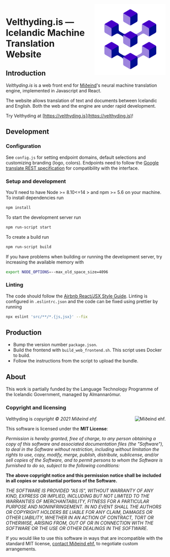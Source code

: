 <img src="src/velthyding_logo.png" align="right" width="224" height="224" style="margin-left:20px;">

# Velthyding.is — Icelandic Machine Translation Website

## Introduction

*Velthyding.is* is a web front end for [Miðeind](https://miðeind.is)'s neural machine
translation engine, implemented in Javascript and React.

The website allows translation of text and documents between Icelandic and English.
Both the web and the engine are under rapid development.

Try Velthyding at [https://velthyding.is](https://velthyding.is)!

## Development

### Configuration

See `config.js` for setting endpoint domains, default selections and customizing branding (logo, colors). Endpoints need to follow the [Google translate REST specification](https://cloud.google.com/translate/docs/reference/rest) for compatibility with the interface.

### Setup and development

You’ll need to have Node >= 8.10<=14 > and npm >= 5.6 on your machine. To install dependencies run

```bash
npm install
```

To start the development server run

```bash
npm run-script start
```

To create a build run

```bash
npm run-script build
```

If you have problems when building or running the development server, try increasing the available memory with

```bash
export NODE_OPTIONS=--max_old_space_size=4096
```

### Linting

The code should follow the [Airbnb React/JSX Style Guide](https://github.com/airbnb/javascript/tree/master/react).
Linting is configured in `.eslintrc.json` and the code can be fixed using prettier by running

```bash
npx eslint 'src/**/*.{js,jsx}' --fix
```

## Production

- Bump the version number `package.json`.
- Build the frontend with `build_web_frontend.sh`. This script uses Docker to build.
- Follow the instructions from the script to upload the bundle.

## About

This work is partially funded by the Language Technology Programme of the Icelandic Government, managed by Almannarómur.

### Copyright and licensing

<img src="https://github.com/mideind/GreynirPackage/blob/master/doc/_static/MideindLogoVert100.png?raw=true" align="right" style="margin-left:20px;" alt="Miðeind ehf.">

Velthyding is *copyright © 2021 Miðeind ehf.*

This software is licensed under the **MIT License**:

*Permission is hereby granted, free of charge, to any person*
*obtaining a copy of this software and associated documentation*
*files (the "Software"), to deal in the Software without restriction,*
*including without limitation the rights to use, copy, modify, merge,*
*publish, distribute, sublicense, and/or sell copies of the Software,*
*and to permit persons to whom the Software is furnished to do so,*
*subject to the following conditions:*

**The above copyright notice and this permission notice shall be**
**included in all copies or substantial portions of the Software.**

*THE SOFTWARE IS PROVIDED "AS IS", WITHOUT WARRANTY OF ANY KIND,*
*EXPRESS OR IMPLIED, INCLUDING BUT NOT LIMITED TO THE WARRANTIES OF*
*MERCHANTABILITY, FITNESS FOR A PARTICULAR PURPOSE AND NONINFRINGEMENT.*
*IN NO EVENT SHALL THE AUTHORS OR COPYRIGHT HOLDERS BE LIABLE FOR ANY*
*CLAIM, DAMAGES OR OTHER LIABILITY, WHETHER IN AN ACTION OF CONTRACT,*
*TORT OR OTHERWISE, ARISING FROM, OUT OF OR IN CONNECTION WITH THE*
*SOFTWARE OR THE USE OR OTHER DEALINGS IN THE SOFTWARE.*

If you would like to use this software in ways that are incompatible
with the standard MIT license, [contact Miðeind ehf.](mailto:mideind@mideind.is)
to negotiate custom arrangements.
